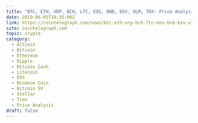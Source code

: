 ```yaml
---
title: "BTC, ETH, XRP, BCH, LTC, EOS, BNB, BSV, XLM, TRX: Price Analysis 05/06"
date: 2019-06-05T18:35:00Z
link: https://cointelegraph.com/news/btc-eth-xrp-bch-ltc-eos-bnb-bsv-xlm-trx-price-analysis-05-06?utm_medium=RSS&utm_source=hune
site: cointelegraph.com
topic: crypto
category:
  - Altcoin
  - Bitcoin
  - Ethereum
  - Ripple
  - Bitcoin Cash
  - Litecoin
  - EOS
  - Binance Coin
  - Bitcoin SV
  - Stellar
  - Tron
  - Price Analysis
draft: false
---
```

